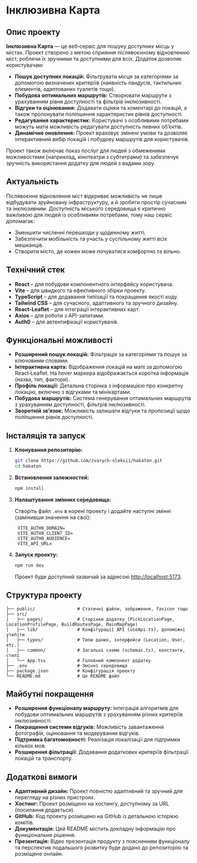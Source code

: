 # Інклюзивна Карта

## Опис проекту

**Інклюзивна Карта** — це веб‑сервіс для пошуку доступних місць у містах. Проект створено з метою сприяння післявоєнному відновленню міст, роблячи їх зручними та доступними для всіх. Додаток дозволяє користувачам:

- **Пошук доступних локацій:** Фільтрувати місця за категоріями за допомогою визначених критеріїв (наявність пандусів, тактильних елементів, адаптованих туалетів тощо).
- **Побудова оптимальних маршрутів:** Створювати маршрути з урахуванням рівня доступності та фільтрів інклюзивності.
- **Відгуки та оцінювання:** Додавати оцінки та коментарі до локацій, а також пропонувати поліпшення характеристик рівнів доступності.
- **Редагування характеристик:** Користувачі з особливими потребами можуть мати можливість редагувати доступність певних об’єктів.
- **Динамічне оновлення:** Проект враховує змінені умови та дозволяє інтерактивний вибір локацій і побудову маршрутів для користувачів.

Проект також включає показ послуг для людей з обмеженими можливостями (наприклад, кінотеатри з субтитрами) та забезпечує зручність використання додатку для людей з вадами зору.

## Актуальність

Післявоєнне відновлення міст відкриває можливість не лише відбудувати зруйновану інфраструктуру, а й зробити простір сучасним та інклюзивним. Доступність міського середовища є критично важливою для людей із особливими потребами, тому наш сервіс допомагає:
 
- Зменшити численні перешкоди у щоденному житті.
- Забезпечити мобільність та участь у суспільному житті всіх мешканців.
- Створити місто, де кожен може почуватися комфортно та вільно.

## Технічний стек

- **React** – для побудови компонентного інтерфейсу користувача.
- **Vite** – для швидкого та ефективного збірки проекту.
- **TypeScript** – для додавання типізації та покращення якості коду.
- **Tailwind CSS** – для сучасного, адаптивного та зручного дизайну.
- **React‑Leaflet** – для інтеграції інтерактивних карт.
- **Axios** – для роботи з API-запитами.
- **Auth0** – для автентифікації користувачів.

## Функціональні можливості

- **Розширений пошук локацій:** Фільтрація за категоріями та пошук за ключовими словами.
- **Інтерактивна карта:** Відображення локацій на мапі за допомогою React‑Leaflet. На hover маркера відображається коротка інформація (назва, тип, фактори).
- **Профіль локації:** Детальна сторінка з інформацією про конкретну локацію, включно з відгуками та мінікартами.
- **Побудова маршрутів:** Система генерування оптимальних маршрутів з урахуванням доступності, фільтрів інклюзивності.
- **Зворотній зв’язок:** Можливість залишати відгуки та пропозиції щодо поліпшення рівнів доступності.

## Інсталяція та запуск

1. **Клонування репозиторію:**

   ```bash
   git clone https://github.com/zvarych-oleksii/hakaton.git
   cd hakaton
   ```

2. **Встановлення залежностей:**

   ```bash
   npm install
   ```

3. **Налаштування змінних середовища:**

   Створіть файл `.env` в корені проекту і додайте наступні змінні (замінивши значення на свої):

   ```env
    VITE_AUTH0_DOMAIN=
    VITE_AUTH0_CLIENT_ID=
    VITE_AUTH0_AUDIENCE=
    VITE_API_URL=
   ```

4. **Запуск проекту:**

   ```bash
   npm run dev
   ```

   Проект буде доступний зазвичай за адресою [http://localhost:5173](http://localhost:5173).

## Структура проекту

```
├── public/                # Статичні файли, зображення, favicon тощо
├── src/
│   ├── pages/             # Сторінки додатку (PickLocationPage, LocationProfilePage, BuildRoutesPage, MainMapPage)
│   ├── lib/               # Конфігурації API (useApi.ts), допоміжні утиліти
│   ├── types/             # Типи даних, інтерфейси (Location, User, etc.)
│   ├── common/            # Загальні схеми (schemas.ts), константи, стилі
│   └── App.tsx            # Головний компонент додатку
├── .env                   # Змінні середовища
├── package.json           # Конфігурація проекту
└── README.md              # Це README файл
```

## Майбутні покращення

- **Розширення функціоналу маршруту:** Інтеграція алгоритмів для побудови оптимальних маршрутів з урахуванням різних критеріїв інклюзивності.
- **Покращення системи відгуків:** Можливість завантаження фотографій, оцінювання та модерування відгуків.
- **Підтримка багатомовності:** Реалізація локалізації для підтримки кількох мов.
- **Розширення фільтрації:** Додавання додаткових критеріїв фільтрації локацій та транспорту.

## Додаткові вимоги

- **Адаптивний дизайн:** Проект повністю адаптивний та зручний для перегляду на різних пристроях.
- **Хостинг:** Проект розміщено на хостингу, доступному за URL (посилання додається).
- **GitHub:** Код проекту розміщено на GitHub із детальною історією комітів.
- **Документація:** Цей README містить докладну інформацію про функціональне рішення.
- **Презентація:** Відео презентація продукту з поясненням функціоналу та перспектив подальшого розвитку буде додано до репозиторію та розміщене онлайн.

